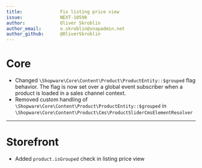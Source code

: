 ```yaml
---
title:              Fix listing price view
issue:              NEXT-10598
author:             Oliver Skroblin
author_email:       o.skroblin@snapadmin.net
author_github:      @OliverSkroblin
---
```

# Core
* Changed `\Shopware\Core\Content\Product\ProductEntity::$grouped` flag behavior. The flag is now set over a global event subscriber when a product is loaded in a sales channel context.
* Removed custom handling of `\Shopware\Core\Content\Product\ProductEntity::$grouped` in `\Shopware\Core\Content\Product\Cms\ProductSliderCmsElementResolver`
___
# Storefront
* Added `product.isGrouped` check in listing price view
